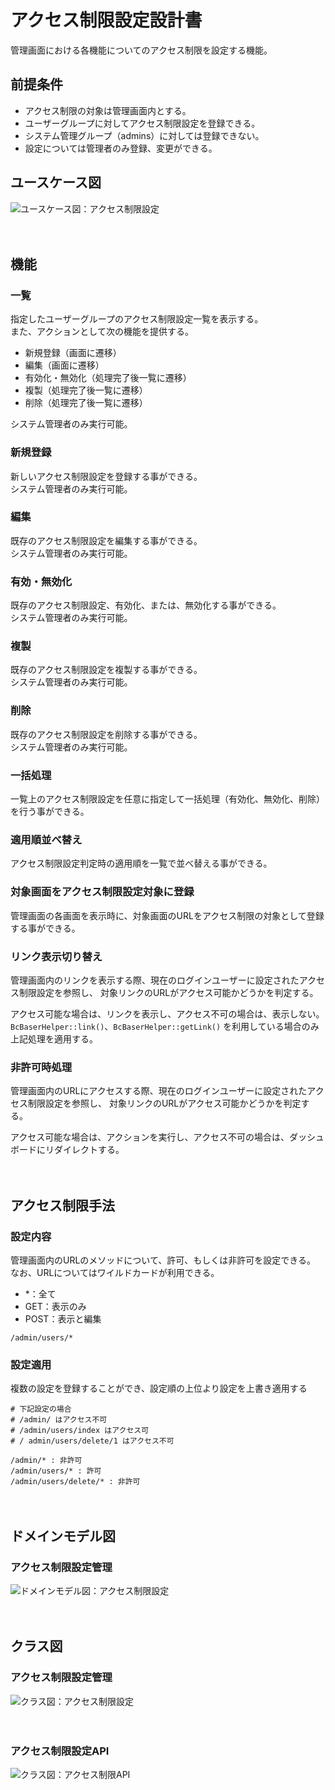 # アクセス制限設定設計書

管理画面における各機能についてのアクセス制限を設定する機能。

## 前提条件

- アクセス制限の対象は管理画面内とする。
- ユーザーグループに対してアクセス制限設定を登録できる。
- システム管理グループ（admins）に対しては登録できない。
- 設定については管理者のみ登録、変更ができる。

## ユースケース図
![ユースケース図：アクセス制限設定](../../svg/use_case/permissions.svg)

　
## 機能
### 一覧
指定したユーザーグループのアクセス制限設定一覧を表示する。  
また、アクションとして次の機能を提供する。
- 新規登録（画面に遷移）
- 編集（画面に遷移）
- 有効化・無効化（処理完了後一覧に遷移）
- 複製（処理完了後一覧に遷移）
- 削除（処理完了後一覧に遷移）

システム管理者のみ実行可能。

### 新規登録
新しいアクセス制限設定を登録する事ができる。  
システム管理者のみ実行可能。

### 編集
既存のアクセス制限設定を編集する事ができる。  
システム管理者のみ実行可能。

### 有効・無効化
既存のアクセス制限設定、有効化、または、無効化する事ができる。  
システム管理者のみ実行可能。

### 複製
既存のアクセス制限設定を複製する事ができる。  
システム管理者のみ実行可能。

### 削除
既存のアクセス制限設定を削除する事ができる。  
システム管理者のみ実行可能。

### 一括処理
一覧上のアクセス制限設定を任意に指定して一括処理（有効化、無効化、削除）を行う事ができる。

### 適用順並べ替え
アクセス制限設定判定時の適用順を一覧で並べ替える事ができる。

### 対象画面をアクセス制限設定対象に登録
管理画面の各画面を表示時に、対象画面のURLをアクセス制限の対象として登録する事ができる。

### リンク表示切り替え
管理画面内のリンクを表示する際、現在のログインユーザーに設定されたアクセス制限設定を参照し、
対象リンクのURLがアクセス可能かどうかを判定する。

アクセス可能な場合は、リンクを表示し、アクセス不可の場合は、表示しない。  
`BcBaserHelper::link()`、`BcBaserHelper::getLink()` を利用している場合のみ上記処理を適用する。

### 非許可時処理
管理画面内のURLにアクセスする際、現在のログインユーザーに設定されたアクセス制限設定を参照し、
対象リンクのURLがアクセス可能かどうかを判定する。

アクセス可能な場合は、アクションを実行し、アクセス不可の場合は、ダッシュボードにリダイレクトする。

　
## アクセス制限手法

### 設定内容

管理画面内のURLのメソッドについて、許可、もしくは非許可を設定できる。  
なお、URLについてはワイルドカードが利用できる。

- *：全て
- GET：表示のみ
- POST：表示と編集

```shell
/admin/users/*
```

### 設定適用

複数の設定を登録することができ、設定順の上位より設定を上書き適用する

```shell
# 下記設定の場合
# /admin/ はアクセス不可
# /admin/users/index はアクセス可
# / admin/users/delete/1 はアクセス不可

/admin/* : 非許可
/admin/users/* : 許可
/admin/users/delete/* : 非許可
```


　
## ドメインモデル図
### アクセス制限設定管理
![ドメインモデル図：アクセス制限設定](../../svg/domain_model/permissions.svg)

　
## クラス図
### アクセス制限設定管理
![クラス図：アクセス制限設定](../../svg/class/manage_permissions.svg)

　
### アクセス制限設定API
![クラス図：アクセス制限API](../../svg/class/api_permissions.svg)
